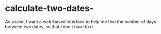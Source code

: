 # calculate-two-dates-
As a user, I want a web-based interface to help me find the number of days between two dates, so that I don’t have to d
